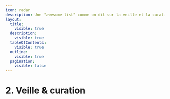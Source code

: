 ```yaml
---
icon: radar
description: Une "awesome list" comme on dit sur la veille et la curation ;)
layout:
  title:
    visible: true
  description:
    visible: true
  tableOfContents:
    visible: true
  outline:
    visible: true
  pagination:
    visible: false
---
```


# 2. Veille & curation

